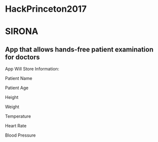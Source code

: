 # HackPrinceton2017

# SIRONA

## App that allows hands-free patient examination for doctors


App Will Store Information:

Patient Name

Patient Age

Height

Weight

Temperature

Heart Rate

Blood Pressure

